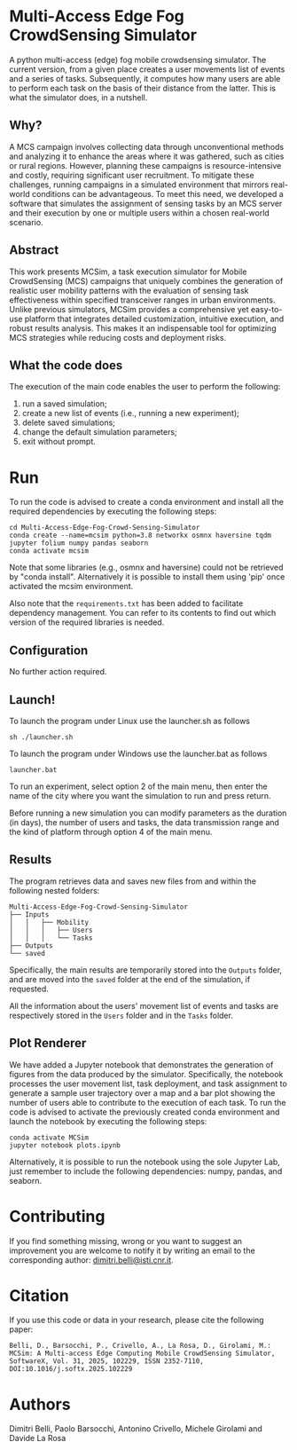 # Multi-Access Edge Fog CrowdSensing Simulator
A python multi-access (edge) fog mobile crowdsensing simulator. The current version, from a given place creates a user movements list of events and a series of tasks. Subsequently, it computes how many users are able to perform each task on the basis of their distance from the latter. This is what the simulator does, in a nutshell.

## Why?
A MCS campaign involves collecting data through unconventional methods and analyzing it to enhance the areas where it was gathered, such as cities or rural regions. However, planning these campaigns is resource-intensive and costly, requiring significant user recruitment. To mitigate these challenges, running campaigns in a simulated environment that mirrors real-world conditions can be advantageous. To meet this need, we developed a software that simulates the assignment of sensing tasks by an MCS server and their execution by one or multiple users within a chosen real-world scenario.

## Abstract
This work presents MCSim, a task execution simulator for Mobile CrowdSensing (MCS) campaigns that uniquely combines the generation of realistic user mobility patterns with the evaluation of sensing task effectiveness within specified transceiver ranges in urban environments. Unlike previous simulators, MCSim provides a comprehensive yet easy-to-use platform that integrates detailed customization, intuitive execution, and robust results analysis. This makes it an indispensable tool for optimizing MCS strategies while reducing costs and deployment risks.

## What the code does
The execution of the main code enables the user to perform the following:
1. run a saved simulation;
2. create a new list of events (i.e., running a new experiment);
3. delete saved simulations;
4. change the default simulation parameters;
5. exit without prompt.

# Run
To run the code is advised to create a conda environment and install all the required dependencies by executing the following steps:

```
cd Multi-Access-Edge-Fog-Crowd-Sensing-Simulator
conda create --name=mcsim python=3.8 networkx osmnx haversine tqdm jupyter folium numpy pandas seaborn
conda activate mcsim
```

Note that some libraries (e.g., osmnx and haversine) could not be retrieved by "conda install". Alternatively it is possible to install them using 'pip' once activated the mcsim environment.

Also note that the `requirements.txt` has been added to facilitate dependency management. You can refer to its contents to find out which version of the required libraries is needed.

## Configuration
No further action required.

## Launch!
To launch the program under Linux use the launcher.sh as follows
```
sh ./launcher.sh
```
To launch the program under Windows use the launcher.bat as follows
```
launcher.bat
```

To run an experiment, select option 2 of the main menu, then enter the name of the city where you want the simulation to run and press return.  

Before running a new simulation you can modify parameters as the duration (in days), the number of users and tasks, the data transmission range and the kind of platform through option 4 of the main menu.

## Results
The program retrieves data and saves new files from and within the following nested folders:

```
Multi-Access-Edge-Fog-Crowd-Sensing-Simulator
├── Inputs
│   │   ├── Mobility
│   │   │   ├── Users
│   │   │   └── Tasks
├── Outputs
└── saved
```   

Specifically, the main results are temporarily stored into the `Outputs` folder, and are moved into the `saved` folder at the end of the simulation, if requested.

All the information about the users' movement list of events and tasks are respectively stored in the `Users` folder and in the `Tasks` folder.

## Plot Renderer
We have added a Jupyter notebook that demonstrates the generation of figures from the data produced by the simulator. Specifically, the notebook processes the user movement list, task deployment, and task assignment to generate a sample user trajectory over a map and a bar plot showing the number of users able to contribute to the execution of each task.
To run the code is advised to activate the previously created conda environment and launch the notebook by executing the following steps:

```
conda activate MCSim
jupyter notebook plots.ipynb
```

Alternatively, it is possible to run the notebook using the sole Jupyter Lab, just remember to include the following dependencies: numpy, pandas, and seaborn.

# Contributing
If you find something missing, wrong or you want to suggest an improvement you are welcome to notify it by writing an email to the corresponding author: dimitri.belli@isti.cnr.it.

# Citation
If you use this code or data in your research, please cite the following paper:
```
Belli, D., Barsocchi, P., Crivello, A., La Rosa, D., Girolami, M.: MCSim: A Multi-access Edge Computing Mobile CrowdSensing Simulator, SoftwareX, Vol. 31, 2025, 102229, ISSN 2352-7110, DOI:10.1016/j.softx.2025.102229
```

# Authors
Dimitri Belli, Paolo Barsocchi, Antonino Crivello, Michele Girolami and Davide La Rosa
